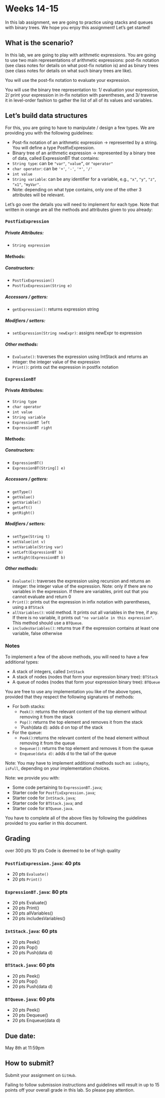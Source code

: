 # Weeks 14-15

In this lab assignment, we are going to practice using stacks and queues with binary trees. 
We hope you enjoy this assignment! Let’s get started!


## What is the scenario? 

In this lab, we are going to play with arithmetic expressions. 
You are going to use two main representations of arithmetic expressions: post-fix notation (see class notes for details on what post-fix notation is) and as binary trees (see class notes for details on what such binary trees are like).

You will use the post-fix notation to evaluate your expression.

You will use the binary tree representation to: 1/ evaluation your expression, 2/ print your expression in in-fix notation with parentheses, and 3/ traverse it in level-order fashion to gather the list of all of its values and variables.

## Let’s build data structures
For this, you are going to have to manipulate / design a few types. We are providing you with the following guidelines:
*	Post-fix notation of an arithmetic expression → represented by a string. You will define a type PostfixExpression.
*	Binary tree of an arithmetic expression → represented by a binary tree of data, called ExpressionBT that contains:
 *	`String type`: can be `"var"`, `"value”`, or `"operator"`
 *	`char operator`: can be `'+'`, `'-'`, `'*'`, `'/'`
 *	`int value`
 *	`String variable`: can be any identifier for a variable, e.g., `"x"`, `"y"`, `"z"`, `"x1"`, `"myVar"`.
 *	Note: depending on what type contains, only one of the other 3 attributes will be relevant.

Let’s go over the details you will need to implement for each type. Note that written in orange are all the methods and attributes given to you already:

### `PostfixExpression`
##### Private Attributes: 
* `String expression`
#### Methods:
##### Constructors: 
* `PostfixExpression()`
* `PostfixExpression(String e)`
##### Accessors / getters:
* `getExpression()`: returns expression string
##### Modifiers / setters:
* `setExpression(String newExpr)`: assigns newExpr to expression
##### Other methods:
* `Evaluate()`: traverses the expression using IntStack and returns an integer: the integer value of the expression
* `Print()`: prints out the expression in postfix notation

### `ExpressionBT`
#### Private Attributes: 
* `String type`
* `char operator`
* `int value`
* `String variable`
* `ExpressionBT left`
* `ExpressionBT right`
#### Methods:
##### Constructors: 
* `ExpressionBT()`
* `ExpressionBT(String[] e)`
##### Accessors / getters:
* `getType()`
* `getValue()`
* `getVariable()`
* `getLeft()`
* `getRight()`
##### Modifiers / setters:
* `setType(String t)`
* `setValue(int v)`
* `setVariable(String var)`
* `setLeft(ExpressionBT b)`
* `setRight(ExpressionBT b)`
##### Other methods:
* `Evaluate()`: traverses the expression using recursion and returns an integer: the integer value of the expression. Note: only if there are no variables in the expression. If there are variables, print out that you cannot evaluate and return 0 
* `Print()`: prints out the expression in infix notation with parentheses, using a `BTStack`
* `allVariables()`: void method. It prints out all variables in the tree, if any. If there is no variable, it prints out `"no variable in this expression"`. This method should use a `BTQueue`.
* `includesVariables()`: returns true if the expression contains at least one variable, false otherwise

### Notes
To implement a few of the above methods, you will need to have a few additional types: 
* A stack of integers, called `IntStack`
* A stack of nodes (nodes that form your expression binary tree): `BTStack`
* A queue of nodes (nodes that form your expression binary tree): `BTQueue`

You are free to use any implementation you like of the above types, provided that they respect the following signatures of methods:
* For both stacks:
  * `Peek()`: returns the relevant content of the top element without removing it from the stack
  * `Pop()`: returns the top element and removes it from the stack
  * `Push(data d): adds d on top of the stack
* For the queue:
  * `Peek()`:returns the relevant content of the head element without removing it from the queue
  * `Dequeue()`: returns the top element and removes it from the queue
  * `Enqueue(data d)`: adds d to the tail of the queue
  
Note: You may have to implement additional methods such as: `isEmpty`, `isFull`, depending on your implementation choices.

Note: we provide you with:
* Some code pertaining to `ExpressionBT.java`; 
* Starter code for `PostfixExpression.java`; 
* Starter code for `IntStack.java`;
* Starter code for `BTStack.java`; and
* Starter code for `BTQueue.java`.

You have to complete all of the above files by following the guidelines provided to you earlier in this document.

## Grading
over 300 pts 
10 pts	 Code is deemed to be of high quality 
### `PostfixExpression.java`: 	40 pts
* 20 pts 	`Evaluate()`
* 20 pts 	`Print()`

### `ExpressionBT.java`: 	80 pts
* 20 pts	Evaluate()
* 20 pts	Print()
* 20 pts	allVariables()
* 20 pts	includesVariables()

### `IntStack.java`:		60 pts
* 20 pts	Peek()
* 20 pts	Pop()
* 20 pts	Push(data d)

### `BTStack.java`:		60 pts
* 20 pts	Peek()
* 20 pts	Pop()
* 20 pts	Push(data d)

### `BTQueue.java`:		60 pts
* 20 pts	Peek()
* 20 pts	Dequeue()
* 20 pts	Enqueue(data d)

## Due date: 
May 8th at 11:59pm

## How to submit?
Submit your assignment on `GitHub`. 

Failing to follow submission instructions and guidelines will result in up to 15 points off your overall grade in this lab. So please pay attention. 


